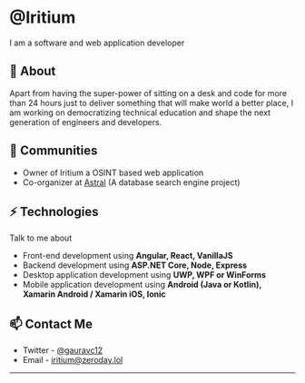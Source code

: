 # @Iritium
I am a software and web application developer

## 🧐 About
Apart from having the super-power of sitting on a desk and code for more than 24 hours just to deliver something that will make world a better place, I am working on democratizing technical education and shape the next generation of engineers and developers.

## 👯 Communities
- Owner of Iritium a OSINT based web application
- Co-organizer at [Astral](https://discord.gg/database) (A database search engine project)

## ⚡ Technologies
Talk to me about
- Front-end development using **Angular, React, VanillaJS**
- Backend development using **ASP.NET Core, Node, Express**
- Desktop application development using **UWP, WPF or WinForms**
- Mobile application development using **Android (Java or Kotlin), Xamarin Android / Xamarin iOS, Ionic**

## 📫 Contact Me
- Twitter - [@gauravc12](https://twitter.com/Iritium)
- Email - [iritium@zeroday.lol](mailto:Iritium@zeroday.lol)
---
